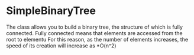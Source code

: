 # SimpleBinaryTree
The class allows you to build a binary tree, the structure of which is fully connected.
Fully connected means that elements are accessed from the root to elementu
For this reason, as the number of elements increases, the speed of its creation will increase as *O(n^2)
